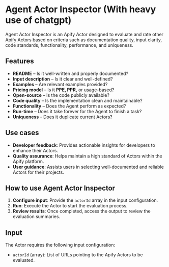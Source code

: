 # Agent Actor Inspector (With heavy use of chatgpt)

Agent Actor Inspector is an Apify Actor designed to evaluate and rate other Apify Actors based on criteria such as documentation quality, input clarity, code standards, functionality, performance, and uniqueness.

## Features

- **README** – Is it well-written and properly documented?
- **Input description** – Is it clear and well-defined?
- **Examples** – Are relevant examples provided?
- **Pricing model** – Is it **PPE, PPR,** or usage-based?
- **Open-source** – Is the code publicly available?
- **Code quality** – Is the implementation clean and maintainable?
- **Functionality** – Does the Agent perform as expected?
- **Run-time** – Does it take forever for the Agent to finish a task?
- **Uniqueness** - Does it duplicate current Actors?

## Use cases

- **Developer feedback**: Provides actionable insights for developers to enhance their Actors.
- **Quality assurance**: Helps maintain a high standard of Actors within the Apify platform.
- **User guidance**: Assists users in selecting well-documented and reliable Actors for their projects.

## How to use Agent Actor Inspector

1. **Configure input**: Provide the `actorId` array in the input configuration.
2. **Run**: Execute the Actor to start the evaluation process.
3. **Review results**: Once completed, access the output to review the evaluation summaries.

## Input

The Actor requires the following input configuration:

- `actorId` (array): List of URLs pointing to the Apify Actors to be evaluated.
